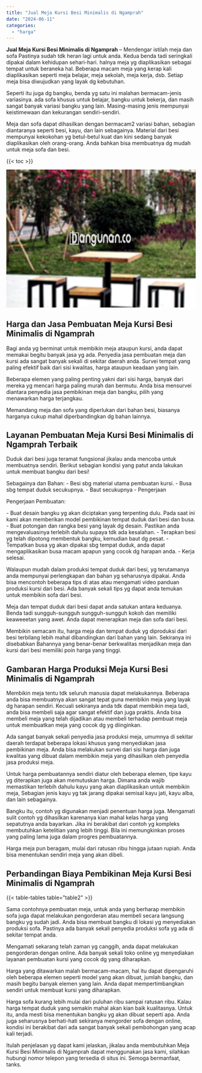 ```yaml
---
title: "Jual Meja Kursi Besi Minimalis di Ngamprah"
date: "2024-06-11"
categories: 
  - "harga"
---
```


**Jual Meja Kursi Besi Minimalis di Ngamprah** – Mendengar istilah meja dan sofa Pastinya sudah tdk heran lagi untuk anda. Kedua benda tadi seringkali dipakai dalam kehidupan sehari-hari. halnya meja yg diaplikasikan sebagai tempat untuk beraneka hal. Beberapa macam meja yang kerap kali diaplikasikan seperti meja belajar, meja sekolah, meja kerja, dsb. Setiap meja bisa diwujudkan yang layak dg kebutuhan.

Seperti itu juga dg bangku, benda yg satu ini malahan bermacam-jenis variasinya. ada sofa khusus untuk belajar, bangku untuk bekerja, dan masih sangat banyak variasi bangku yang lain. Masing-masing jenis mempunyai keistimewaan dan kekurangan sendiri-sendiri.

Meja dan sofa dapat dihasilkan dengan bermacam2 variasi bahan, sebagian diantaranya seperti besi, kayu, dan lain sebagainya. Material dari besi mempunyai kekokohan yg betul-betul kuat dan kini sedang banyak diaplikasikan oleh orang-orang. Anda bahkan bisa membuatnya dg mudah untuk meja sofa dan besi.

{{< toc >}}

![Jual Meja Kursi Besi Minimalis di Ngamprah](/images/jual-meja-besi-murah13.png)

## Harga dan Jasa Pembuatan Meja Kursi Besi Minimalis di Ngamprah

Bagi anda yg berminat untuk membikin meja ataupun kursi, anda dapat memakai begitu banyak jasa yg ada. Penyedia jasa pembuatan meja dan kursi ada sangat banyak sekali di sekitar daerah anda. Survei tempat yang paling efektif baik dari sisi kwalitas, harga ataupun keadaan yang lain.

Beberapa elemen yang paling penting yakni dari sisi harga, banyak dari mereka yg mencari harga paling murah dan bermutu. Anda bisa mensurvei diantara penyedia jasa pembikinan meja dan bangku, pilih yang menawarkan harga terjangkau.

Memandang meja dan sofa yang diperlukan dari bahan besi, biasanya harganya cukup mahal diperbandingkan dg bahan lainnya.

## Layanan Pembuatan Meja Kursi Besi Minimalis di Ngamprah Terbaik

Duduk dari besi juga teramat fungsional jikalau anda mencoba untuk membuatnya sendiri. Berikut sebagian kondisi yang patut anda lakukan untuk membuat bangku dari besi!

Sebagainya dan Bahan: - Besi sbg material utama pembuatan kursi. - Busa sbg tempat duduk secukupnya. - Baut secukupnya - Pengerjaan

Pengerjaan Pembuatan:

\- Buat desain bangku yg akan diciptakan yang terpenting dulu. Pada saat ini kami akan memberikan model pembikinan tempat duduk dari besi dan busa. - Buat potongan dan rangka besi yang layak dg desain. Pastikan anda mengevaluasinya terlebih dahulu supaya tdk ada kesalahan. - Terapkan besi yg telah dipotong membentuk bangku, kemudian baut dg pesat. - Tempatkan busa yg akan dipakai sbg tempat duduk, anda dapat mengaplikasikan busa macam apapun yang cocok dg harapan anda. - Kerja selesai.

Walaupun mudah dalam produksi tempat duduk dari besi, yg terutamanya anda mempunyai perlengkapan dan bahan yg seharusnya dipakai. Anda bisa mencontoh beberapa tips di atas atau mengamati video panduan produksi kursi dari besi. Ada banyak sekali tips yg dapat anda temukan untuk membikin sofa dari besi.

Meja dan tempat duduk dari besi dapat anda satukan antara keduanya. Benda tadi sungguh-sungguh sungguh-sungguh kokoh dan memiliki keaweeetan yang awet. Anda dapat menerapkan meja dan sofa dari besi.

Membikin semacam itu, harga meja dan tempat duduk yg diproduksi dari besi terbilang lebih mahal dibandingkan dari bahan yang lain. Sekiranya ini disebabkan Bahannya yang benar-benar berkwalitas menjadikan meja dan kursi dari besi memiliki poin harga yang tinggi.

## Gambaran Harga Produksi Meja Kursi Besi Minimalis di Ngamprah

Membikin meja tentu tdk seluruh manusia dapat melakukannya. Beberapa anda bisa membuatnya akan sangat tepat guna membikin meja yang layak dg harapan sendiri. Kecuali sekiranya anda tdk dapat membikin meja tadi, anda bisa membeli saja agar sangat efektif dan juga praktis. Anda bisa membeli meja yang telah dijadikan atau membeli terhadap pembuat meja untuk membuatkan meja yang cocok dg yg diinginkan.

Ada sangat banyak sekali penyedia jasa produksi meja, umumnya di sekitar daerah terdapat beberapa lokasi khusus yang menyediakan jasa pembikinan meja. Anda bisa melakukan survei dari sisi harga dan juga kwalitas yang dibuat dalam membikin meja yang dihasilkan oleh penyedia jasa produksi meja.

Untuk harga pembuatannya sendiri diatur oleh beberapa elemen, tipe kayu yg diterapkan juga akan memutuskan harga. Dimana anda wajib memastikan terlebih dahulu kayu yang akan diaplikasikan untuk membikin meja, Sebagian jenis kayu yg tak jarang dipakai semisal kayu jati, kayu alba, dan lain sebagainya.

Bangku itu, contoh yg digunakan menjadi penentuan harga juga. Mengamati sulit contoh yg dihasilkan karenanya kian mahal kelas harga yang sepatutnya anda bayarkan. Jika ini berakibat dari contoh yg kompleks membutuhkan ketelitian yang lebih tinggi. Bila ini memungkinkan proses yang paling lama juga dalam progres pembuatannya.

Harga meja pun beragam, mulai dari ratusan ribu hingga jutaan rupiah. Anda bisa menentukan sendiri meja yang akan dibeli.

## Perbandingan Biaya Pembikinan Meja Kursi Besi Minimalis di Ngamprah

{{< table-tables table="table2" >}}

Sama contohnya pembuatan meja, untuk anda yang berharap membikin sofa juga dapat melakukan pengorderan atau membeli secara langsung bangku yg sudah jadi. Anda bisa membuat bangku di lokasi yg menyediakan produksi sofa. Pastinya ada banyak sekali penyedia produksi sofa yg ada di sekitar tempat anda.

Mengamati sekarang telah zaman yg canggih, anda dapat melakukan pengorderan dengan online. Ada banyak sekali toko online yg menyediakan layanan pembuatan kursi yang cocok dg yang diharapkan.

Harga yang ditawarkan malah bermacam-macam, hal itu dapat dipengaruhi oleh beberapa elemen seperti model yang akan dibuat, jumlah bangku, dan masih begitu banyak elemen yang lain. Anda dapat mempertimbangkan sendiri untuk membuat kursi yang diharapkan.

Harga sofa kurang lebih mulai dari puluhan ribu sampai ratusan ribu. Kalau harga tempat duduk yang semakin mahal akan kian baik kualitasnya. Untuk itu, anda mesti bisa menentukan bangku yg akan dibuat seperti apa. Anda juga seharusnya berhati-hati sekiranya mengorder sofa dengan online, kondisi ini berakibat dari ada sangat banyak sekali pembohongan yang acap kali terjadi.

Itulah penjelasan yg dapat kami jelaskan, jikalau anda membutuhkan Meja Kursi Besi Minimalis di Ngamprah dapat menggunakan jasa kami, silahkan hubungi nomor telepon yang tersedia di situs ini. Semoga bermanfaat, tanks.
